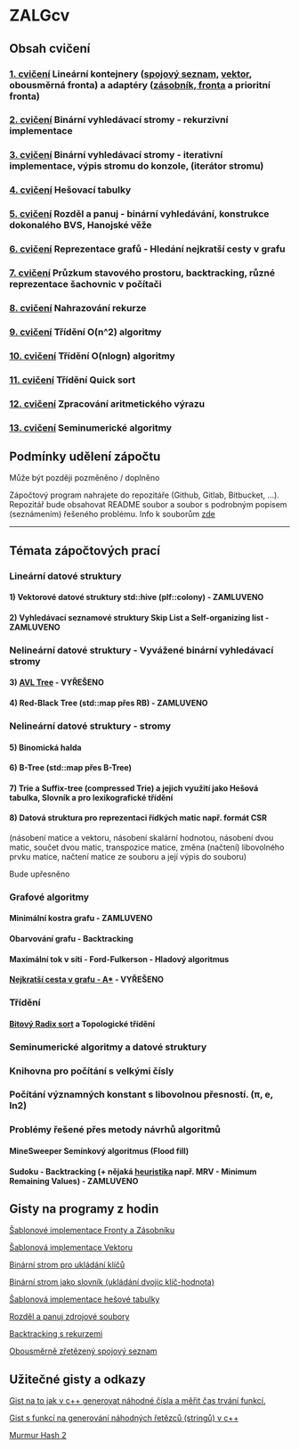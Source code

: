 # ZALGcv

## Obsah cvičení
### [1. cvičení](https://github.com/martinnovaak/ZALGcv/tree/main/cv1) Lineární kontejnery ([spojový seznam](https://gist.github.com/martinnovaak/e66c08beaef23119056567141b50ebc2), [vektor](https://gist.github.com/martinnovaak/7df4e37a710844ebd30d5d87329d9642), obousměrná fronta) a adaptéry ([zásobník, fronta](https://gist.github.com/martinnovaak/6617749869d7549c138074477d40eee3) a prioritní fronta)
### [2. cvičení](https://github.com/martinnovaak/ZALGcv/tree/main/cv2) Binární vyhledávací stromy - rekurzivní implementace
### [3. cvičení](https://github.com/martinnovaak/ZALGcv/tree/main/cv3) Binární vyhledávací stromy - iterativní implementace, výpis stromu do konzole, (iterátor stromu)
### [4. cvičení](https://github.com/martinnovaak/ZALGcv/tree/main/cv4) Hešovací tabulky
### [5. cvičení](https://github.com/martinnovaak/ZALGcv/tree/main/cv5) Rozděl a panuj - binární vyhledávání, konstrukce dokonalého BVS, Hanojské věže
### [6. cvičení](https://github.com/martinnovaak/ZALGcv/tree/main/cv6) Reprezentace grafů - Hledání nejkratší cesty v grafu
### [7. cvičení](https://github.com/martinnovaak/ZALGcv/tree/main/cv7) Průzkum stavového prostoru, backtracking, různé reprezentace šachovnic v počítači
### [8. cvičení](https://github.com/martinnovaak/ZALGcv/tree/main/cv8) Nahrazování rekurze
### [9. cvičení](https://github.com/martinnovaak/ZALGcv/tree/main/cv9) Třídění O(n^2) algoritmy
### [10. cvičení](https://github.com/martinnovaak/ZALGcv/tree/main/cv10) Třídění O(nlogn) algoritmy
### [11. cvičení](https://github.com/martinnovaak/ZALGcv/tree/main/cv11) Třídění Quick sort
### [12. cvičení](https://github.com/martinnovaak/ZALGcv/tree/main/cv12) Zpracování aritmetického výrazu
### [13. cvičení](https://github.com/martinnovaak/ZALGcv/tree/main/cv13) Seminumerické algoritmy

## Podmínky udělení zápočtu
Může být později pozměněno / doplněno

Zápočtový program nahrajete do repozitáře (Github, Gitlab, Bitbucket, ...). Repozitář bude obsahovat README soubor a soubor s podrobným popisem (seznámením) řešeného problému. Info k souborům [zde](https://gist.github.com/martinnovaak/9ab3ea05f277dcfa50fd383077ac63af)

---

## Témata zápočtových prací

### Lineární datové struktury

#### 1) Vektorové datové struktury std::hive (plf::colony) - ZAMLUVENO

#### 2) Vyhledávací seznamové struktury Skip List a Self-organizing list - ZAMLUVENO

### Nelineární datové struktury - Vyvážené binární vyhledávací stromy 

#### 3) [AVL Tree](https://github.com/matkcz/matkcz/tree/AVL-strom) - VYŘEŠENO

#### 4) Red-Black Tree (std::map přes RB) - ZAMLUVENO

### Nelineární datové struktury - stromy

#### 5) Binomická halda

#### 6) B-Tree (std::map přes B-Tree)

#### 7) Trie a Suffix-tree (compressed Trie) a jejich využití jako Hešová tabulka, Slovník a pro lexikografické třídění

#### 8) Datová struktura pro reprezentaci řídkých matic např. formát CSR 
(násobení matice a vektoru, násobení skalární hodnotou, násobení dvou matic, součet dvou matic, transpozice matice, změna (načtení) libovolného prvku matice, načtení matice ze souboru a její výpis do souboru)


Bude upřesněno

### Grafové algoritmy

#### Minimální kostra grafu - ZAMLUVENO

#### Obarvování grafu - Backtracking

#### Maximální tok v síti - Ford-Fulkerson - Hladový algoritmus

#### [Nejkratší cesta v grafu - A*](https://github.com/kkaja13/Astar/tree/main) - VYŘEŠENO

### Třídění

#### [Bitový Radix sort](http://codercorner.com/RadixSortRevisited.htm) a Topologické třídění

### Seminumerické algoritmy a datové struktury

### Knihovna pro počítání s velkými čísly
### Počítání významných konstant s libovolnou přesností. (π, e, ln2)

### Problémy řešené přes metody návrhů algoritmů

#### MineSweeper Semínkový algoritmus (Flood fill)

#### Sudoku - Backtracking (+ nějaká [heuristika](https://www.cs.rochester.edu/u/brown/242/assts/termprojs/Sudoku09.pdf) např. MRV - Minimum Remaining Values) - ZAMLUVENO

## Gisty na programy z hodin

[Šablonové implementace Fronty a Zásobníku](https://gist.github.com/martinnovaak/6617749869d7549c138074477d40eee3)

[Šablonová implementace Vektoru](https://gist.github.com/martinnovaak/7df4e37a710844ebd30d5d87329d9642)

[Binární strom pro ukládání klíčů](https://gist.github.com/martinnovaak/23dfe3af1849e8882fe199801d9f3774)

[Binární strom jako slovník (ukládání dvojic klíč-hodnota)](https://gist.github.com/martinnovaak/9351e3167d2ecfba1fa11d9722ca6357)

[Šablonová implementace hešové tabulky](https://gist.github.com/martinnovaak/be863bb6e863d38674db65438d4f6cda)

[Rozděl a panuj zdrojové soubory](https://gist.github.com/martinnovaak/4d06aafa93f49ee8ff87efd430e296d6)

[Backtracking s rekurzemi](https://gist.github.com/martinnovaak/47ab6da0b7c43935cb9a754959c2deec)

[Obousměrně zřetězený spojový seznam](https://gist.github.com/martinnovaak/e66c08beaef23119056567141b50ebc2)


## Užitečné gisty a odkazy

[Gist na to jak v c++ generovat náhodné čísla a měřit čas trvání funkcí.](https://gist.github.com/martinnovaak/c05999dc306db538b7c98974cca93aa8)

[Gist s funkcí na generování náhodných řetězců (stringů) v c++](https://gist.github.com/martinnovaak/260a0c35373c4ded3f2be60b2944cb03)

[Murmur Hash 2](https://gist.github.com/martinnovaak/83f0f5f2a534c0e7abed9cee92a0d3c5)
